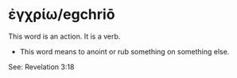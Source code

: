 # ἐγχρίω/egchriō
This word is an action. It is a verb.

* This word means to anoint or rub something on something else. 

See: Revelation 3:18
